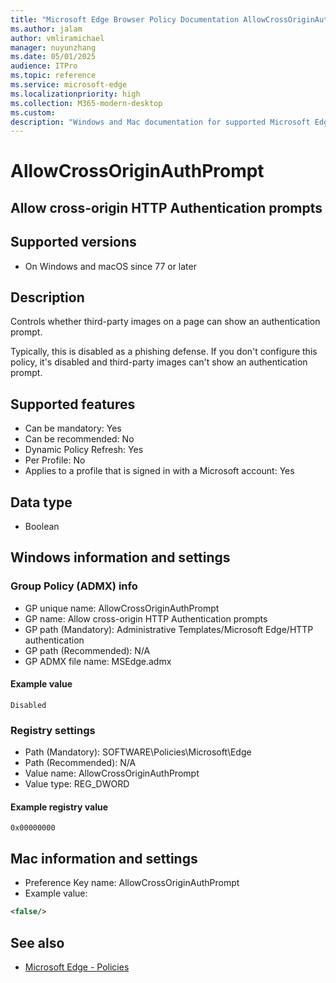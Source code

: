 ```yaml
---
title: "Microsoft Edge Browser Policy Documentation AllowCrossOriginAuthPrompt"
ms.author: jalam
author: vmliramichael
manager: nuyunzhang
ms.date: 05/01/2025
audience: ITPro
ms.topic: reference
ms.service: microsoft-edge
ms.localizationpriority: high
ms.collection: M365-modern-desktop
ms.custom:
description: "Windows and Mac documentation for supported Microsoft Edge Browser policy: Allow cross-origin HTTP Authentication prompts"
---
```


<!--THIS FILE IS AUTOMATICALLY GENERATED. MANUAL CHANGES WILL BE OVERWRITTEN.-->
<!--Please contact the Microsoft Edge Manageability team with any questions.-->

# AllowCrossOriginAuthPrompt

## Allow cross-origin HTTP Authentication prompts


## Supported versions

- On Windows and macOS since 77 or later

## Description

Controls whether third-party images on a page can show an authentication prompt.

Typically, this is disabled as a phishing defense. If you don't configure this policy, it's disabled and third-party images can't show an authentication prompt.

## Supported features

- Can be mandatory: Yes
- Can be recommended: No
- Dynamic Policy Refresh: Yes
- Per Profile: No
- Applies to a profile that is signed in with a Microsoft account: Yes

## Data type

- Boolean

## Windows information and settings

### Group Policy (ADMX) info

- GP unique name: AllowCrossOriginAuthPrompt
- GP name: Allow cross-origin HTTP Authentication prompts
- GP path (Mandatory): Administrative Templates/Microsoft Edge/HTTP authentication
- GP path (Recommended): N/A
- GP ADMX file name: MSEdge.admx

#### Example value

```
Disabled
```

### Registry settings

- Path (Mandatory): SOFTWARE\Policies\Microsoft\Edge
- Path (Recommended): N/A
- Value name: AllowCrossOriginAuthPrompt
- Value type: REG_DWORD

#### Example registry value

```
0x00000000
```


## Mac information and settings

- Preference Key name: AllowCrossOriginAuthPrompt
- Example value:

```xml
<false/>
```

## See also
- [Microsoft Edge - Policies](../microsoft-edge-policies.md)

